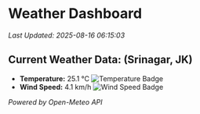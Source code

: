 
# Weather Dashboard

_Last Updated: 2025-08-16 06:15:03_

## Current Weather Data: (Srinagar, JK)
- **Temperature:** 25.1 °C ![Temperature Badge](https://img.shields.io/badge/Temperature-Medium%20Temp-green)
- **Wind Speed:** 4.1 km/h ![Wind Speed Badge](https://img.shields.io/badge/Wind%20Speed-Light%20Wind-blue)

*Powered by Open-Meteo API*
